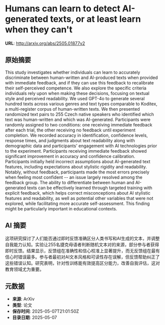 # Humans can learn to detect AI-generated texts, or at least learn when they can't

**URL**: http://arxiv.org/abs/2505.01877v2

## 原始摘要

This study investigates whether individuals can learn to accurately
discriminate between human-written and AI-produced texts when provided with
immediate feedback, and if they can use this feedback to recalibrate their
self-perceived competence. We also explore the specific criteria individuals
rely upon when making these decisions, focusing on textual style and perceived
readability.
  We used GPT-4o to generate several hundred texts across various genres and
text types comparable to Koditex, a multi-register corpus of human-written
texts. We then presented randomized text pairs to 255 Czech native speakers who
identified which text was human-written and which was AI-generated.
Participants were randomly assigned to two conditions: one receiving immediate
feedback after each trial, the other receiving no feedback until experiment
completion. We recorded accuracy in identification, confidence levels, response
times, and judgments about text readability along with demographic data and
participants' engagement with AI technologies prior to the experiment.
  Participants receiving immediate feedback showed significant improvement in
accuracy and confidence calibration. Participants initially held incorrect
assumptions about AI-generated text features, including expectations about
stylistic rigidity and readability. Notably, without feedback, participants
made the most errors precisely when feeling most confident -- an issue largely
resolved among the feedback group.
  The ability to differentiate between human and AI-generated texts can be
effectively learned through targeted training with explicit feedback, which
helps correct misconceptions about AI stylistic features and readability, as
well as potential other variables that were not explored, while facilitating
more accurate self-assessment. This finding might be particularly important in
educational contexts.


## AI 摘要

这项研究探讨了人们能否通过即时反馈准确区分人类书写和AI生成的文本，并调整自我能力认知。实验让255名捷克母语者判断随机文本对的来源，部分参与者获得即时反馈。结果显示，反馈组在准确性和信心校准上显著提升，而无反馈组在最有信心时错误最多。参与者最初对AI文本风格和可读性存在误解，但反馈帮助纠正了这些错误认知。研究表明，针对性训练能有效提高区分能力，改善自我评估，这对教育领域尤为重要。

## 元数据

- **来源**: ArXiv
- **类型**: 论文
- **保存时间**: 2025-05-07T21:01:50Z
- **目录日期**: 2025-05-07
